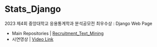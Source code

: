 # Stats_Django
2023 제4회 중앙대학교 응용통계학과 분석공모전 최우수상 : Django Web Page

- Main Repositories | [Recruitment_Text_Mining](https://github.com/GGoodong/Recruitment_Text_Mining)
- 시연영상 | [Video Link](https://www.youtube.com/watch?v=mXCxreP3_cQ)
